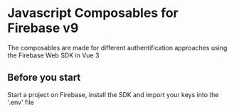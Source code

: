 # Javascript Composables for Firebase v9

The composables are made for different authentification approaches using the Firebase Web SDK in Vue 3

## Before you start

Start a project on Firebase, install the SDK and import your keys into the '.env' file
